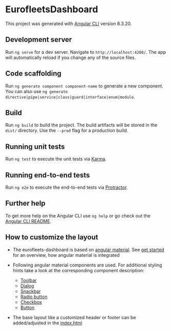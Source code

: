 # EurofleetsDashboard

This project was generated with [Angular CLI](https://github.com/angular/angular-cli) version 8.3.20.

## Development server

Run `ng serve` for a dev server. Navigate to `http://localhost:4200/`. The app will automatically reload if you change any of the source files.

## Code scaffolding

Run `ng generate component component-name` to generate a new component. You can also use `ng generate directive|pipe|service|class|guard|interface|enum|module`.

## Build

Run `ng build` to build the project. The build artifacts will be stored in the `dist/` directory. Use the `--prod` flag for a production build.

## Running unit tests

Run `ng test` to execute the unit tests via [Karma](https://karma-runner.github.io).

## Running end-to-end tests

Run `ng e2e` to execute the end-to-end tests via [Protractor](http://www.protractortest.org/).

## Further help

To get more help on the Angular CLI use `ng help` or go check out the [Angular CLI README](https://github.com/angular/angular-cli/blob/master/README.md).

## How to customize the layout

- The eurofleets-dashboard is based on [angular material](https://material.angular.io/). See [get started](https://material.angular.io/guide/getting-started) for an overview, how angular material is integrated

- Following angular material components are used. For additional styling hints take a look at the corresponding component description:
  - [Toolbar](https://material.angular.io/components/toolbar/overview)
  - [Dialog](https://material.angular.io/components/dialog/overview)
  - [Snackbar](https://material.angular.io/components/dialog/overview)
  - [Radio button](https://material.angular.io/components/radio/overview)
  - [Checkbox](https://material.angular.io/components/button/overview)
  - [Button](https://material.angular.io/components/button/overview)

- The base layout like a customized header or footer can be added/adjusted in the [index.html](https://github.com/52North/eurofleets-dashboard/blob/master/src/index.html)
